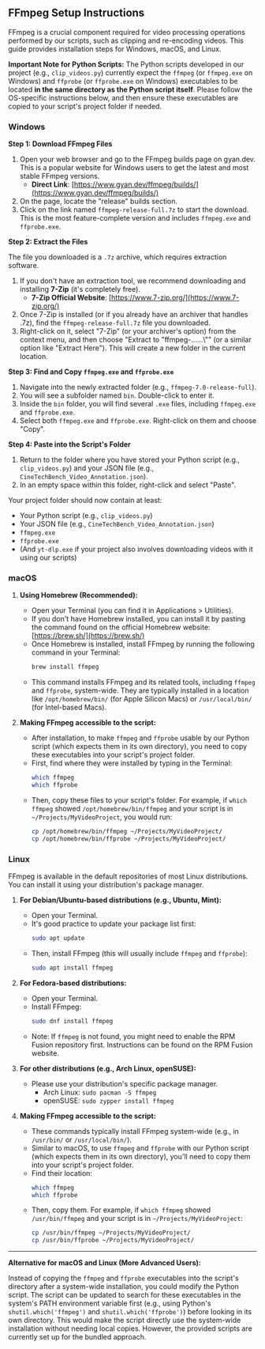 ## FFmpeg Setup Instructions

FFmpeg is a crucial component required for video processing operations performed by our scripts, such as clipping and re-encoding videos. This guide provides installation steps for Windows, macOS, and Linux.

**Important Note for Python Scripts:** The Python scripts developed in our project (e.g., `clip_videos.py`) currently expect the `ffmpeg` (or `ffmpeg.exe` on Windows) and `ffprobe` (or `ffprobe.exe` on Windows) executables to be located **in the same directory as the Python script itself**. Please follow the OS-specific instructions below, and then ensure these executables are copied to your script's project folder if needed.

### Windows

**Step 1: Download FFmpeg Files**

1.  Open your web browser and go to the FFmpeg builds page on gyan.dev. This is a popular website for Windows users to get the latest and most stable FFmpeg versions.
    * **Direct Link**: [https://www.gyan.dev/ffmpeg/builds/](https://www.gyan.dev/ffmpeg/builds/)
2.  On the page, locate the "release" builds section.
3.  Click on the link named `ffmpeg-release-full.7z` to start the download. This is the most feature-complete version and includes `ffmpeg.exe` and `ffprobe.exe`.

**Step 2: Extract the Files**

The file you downloaded is a `.7z` archive, which requires extraction software.

1.  If you don't have an extraction tool, we recommend downloading and installing **7-Zip** (it's completely free).
    * **7-Zip Official Website**: [https://www.7-zip.org/](https://www.7-zip.org/)
2.  Once 7-Zip is installed (or if you already have an archiver that handles .7z), find the `ffmpeg-release-full.7z` file you downloaded.
3.  Right-click on it, select "7-Zip" (or your archiver's option) from the context menu, and then choose "Extract to "ffmpeg-......\\"" (or a similar option like "Extract Here"). This will create a new folder in the current location.

**Step 3: Find and Copy `ffmpeg.exe` and `ffprobe.exe`**

1.  Navigate into the newly extracted folder (e.g., `ffmpeg-7.0-release-full`).
2.  You will see a subfolder named `bin`. Double-click to enter it.
3.  Inside the `bin` folder, you will find several `.exe` files, including `ffmpeg.exe` and `ffprobe.exe`.
4.  Select both `ffmpeg.exe` and `ffprobe.exe`. Right-click on them and choose "Copy".

**Step 4: Paste into the Script's Folder**

1.  Return to the folder where you have stored your Python script (e.g., `clip_videos.py`) and your JSON file (e.g., `CineTechBench_Video_Annotation.json`).
2.  In an empty space within this folder, right-click and select "Paste".

Your project folder should now contain at least:
* Your Python script (e.g., `clip_videos.py`)
* Your JSON file (e.g., `CineTechBench_Video_Annotation.json`)
* `ffmpeg.exe`
* `ffprobe.exe`
* (And `yt-dlp.exe` if your project also involves downloading videos with it using our scripts)

### macOS

1.  **Using Homebrew (Recommended):**
    * Open your Terminal (you can find it in Applications > Utilities).
    * If you don't have Homebrew installed, you can install it by pasting the command found on the official Homebrew website: [https://brew.sh/](https://brew.sh/)
    * Once Homebrew is installed, install FFmpeg by running the following command in your Terminal:
        ```bash
        brew install ffmpeg
        ```
    * This command installs FFmpeg and its related tools, including `ffmpeg` and `ffprobe`, system-wide. They are typically installed in a location like `/opt/homebrew/bin/` (for Apple Silicon Macs) or `/usr/local/bin/` (for Intel-based Macs).

2.  **Making FFmpeg accessible to the script:**
    * After installation, to make `ffmpeg` and `ffprobe` usable by our Python script (which expects them in its own directory), you need to copy these executables into your script's project folder.
    * First, find where they were installed by typing in the Terminal:
        ```bash
        which ffmpeg
        which ffprobe
        ```
    * Then, copy these files to your script's folder. For example, if `which ffmpeg` showed `/opt/homebrew/bin/ffmpeg` and your script is in `~/Projects/MyVideoProject`, you would run:
        ```bash
        cp /opt/homebrew/bin/ffmpeg ~/Projects/MyVideoProject/
        cp /opt/homebrew/bin/ffprobe ~/Projects/MyVideoProject/
        ```

### Linux

FFmpeg is available in the default repositories of most Linux distributions. You can install it using your distribution's package manager.

1.  **For Debian/Ubuntu-based distributions (e.g., Ubuntu, Mint):**
    * Open your Terminal.
    * It's good practice to update your package list first:
        ```bash
        sudo apt update
        ```
    * Then, install FFmpeg (this will usually include `ffmpeg` and `ffprobe`):
        ```bash
        sudo apt install ffmpeg
        ```

2.  **For Fedora-based distributions:**
    * Open your Terminal.
    * Install FFmpeg:
        ```bash
        sudo dnf install ffmpeg
        ```
    * Note: If `ffmpeg` is not found, you might need to enable the RPM Fusion repository first. Instructions can be found on the RPM Fusion website.

3.  **For other distributions (e.g., Arch Linux, openSUSE):**
    * Please use your distribution's specific package manager.
        * Arch Linux: `sudo pacman -S ffmpeg`
        * openSUSE: `sudo zypper install ffmpeg`

4.  **Making FFmpeg accessible to the script:**
    * These commands typically install FFmpeg system-wide (e.g., in `/usr/bin/` or `/usr/local/bin/`).
    * Similar to macOS, to use `ffmpeg` and `ffprobe` with our Python script (which expects them in its own directory), you'll need to copy them into your script's project folder.
    * Find their location:
        ```bash
        which ffmpeg
        which ffprobe
        ```
    * Then, copy them. For example, if `which ffmpeg` showed `/usr/bin/ffmpeg` and your script is in `~/Projects/MyVideoProject`:
        ```bash
        cp /usr/bin/ffmpeg ~/Projects/MyVideoProject/
        cp /usr/bin/ffprobe ~/Projects/MyVideoProject/
        ```

---

**Alternative for macOS and Linux (More Advanced Users):**

Instead of copying the `ffmpeg` and `ffprobe` executables into the script's directory after a system-wide installation, you could modify the Python script. The script can be updated to search for these executables in the system's PATH environment variable first (e.g., using Python's `shutil.which('ffmpeg')` and `shutil.which('ffprobe')`) before looking in its own directory. This would make the script directly use the system-wide installation without needing local copies. However, the provided scripts are currently set up for the bundled approach.